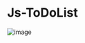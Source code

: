 # Js-ToDoList

![image](https://github.com/eisikogl/Js-ToDoList/assets/98874999/6e7159ce-cb32-487a-a221-c0c2a5aeb4fa)

